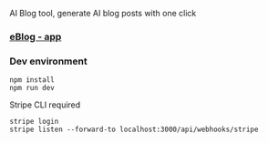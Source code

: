 AI Blog tool, generate AI blog posts with one click

### <a href="https://e-blog-bay.vercel.app/">eBlog - app</a>

### Dev environment

```
npm install
npm run dev
```

Stripe CLI required

```
stripe login
stripe listen --forward-to localhost:3000/api/webhooks/stripe
```
